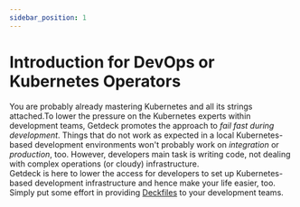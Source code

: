 ```yaml
---
sidebar_position: 1
---
```

# Introduction for DevOps or Kubernetes Operators
You are probably already mastering Kubernetes and all its strings attached.To lower the pressure on
the Kubernetes experts within development teams, Getdeck promotes the approach to _fail fast during development_.
Things that do not work as expected in a local Kubernetes-based development environments won't probably work on 
_integration_ or _production_, too. However, developers main task is writing code, not dealing with complex operations (or
cloudy) infrastructure.   
Getdeck is here to lower the access for developers to set up Kubernetes-based development
infrastructure and hence make your life easier, too. Simply put some effort in providing [Deckfiles](/docs/deckfile-specs/)
to your development teams.